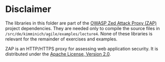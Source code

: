 # Disclaimer

The libraries in this folder are part of the [OWASP Zed Attack Proxy (ZAP)](https://www.owasp.org/index.php/OWASP_Zed_Attack_Proxy_Project) project dependencies. They are needed only to compile the source files in ```/src/de/kimminich/agile/examples/lecture4```.
None of these libraries is relevant for the remainder of exercises and examples.

ZAP is an HTTP/HTTPS proxy for assessing web application security. It is distributed under the [Apache License, Version 2.0](http://www.apache.org/licenses/LICENSE-2.0).
